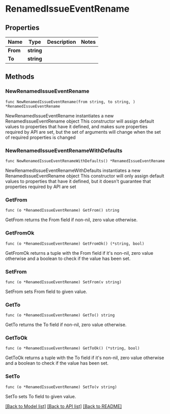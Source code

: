 # RenamedIssueEventRename

## Properties

Name | Type | Description | Notes
------------ | ------------- | ------------- | -------------
**From** | **string** |  | 
**To** | **string** |  | 

## Methods

### NewRenamedIssueEventRename

`func NewRenamedIssueEventRename(from string, to string, ) *RenamedIssueEventRename`

NewRenamedIssueEventRename instantiates a new RenamedIssueEventRename object
This constructor will assign default values to properties that have it defined,
and makes sure properties required by API are set, but the set of arguments
will change when the set of required properties is changed

### NewRenamedIssueEventRenameWithDefaults

`func NewRenamedIssueEventRenameWithDefaults() *RenamedIssueEventRename`

NewRenamedIssueEventRenameWithDefaults instantiates a new RenamedIssueEventRename object
This constructor will only assign default values to properties that have it defined,
but it doesn't guarantee that properties required by API are set

### GetFrom

`func (o *RenamedIssueEventRename) GetFrom() string`

GetFrom returns the From field if non-nil, zero value otherwise.

### GetFromOk

`func (o *RenamedIssueEventRename) GetFromOk() (*string, bool)`

GetFromOk returns a tuple with the From field if it's non-nil, zero value otherwise
and a boolean to check if the value has been set.

### SetFrom

`func (o *RenamedIssueEventRename) SetFrom(v string)`

SetFrom sets From field to given value.


### GetTo

`func (o *RenamedIssueEventRename) GetTo() string`

GetTo returns the To field if non-nil, zero value otherwise.

### GetToOk

`func (o *RenamedIssueEventRename) GetToOk() (*string, bool)`

GetToOk returns a tuple with the To field if it's non-nil, zero value otherwise
and a boolean to check if the value has been set.

### SetTo

`func (o *RenamedIssueEventRename) SetTo(v string)`

SetTo sets To field to given value.



[[Back to Model list]](../README.md#documentation-for-models) [[Back to API list]](../README.md#documentation-for-api-endpoints) [[Back to README]](../README.md)


